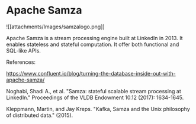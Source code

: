 # Apache Samza

![[attachments/Images/samzalogo.png]]

Apache Samza is a stream processing engine built at LinkedIn in 2013. It
enables stateless and stateful computation. It offer both functional and
SQL-like APIs.

References:

https://www.confluent.io/blog/turning-the-database-inside-out-with-apache-samza/

Noghabi, Shadi A., et al. "Samza: stateful scalable stream processing
at LinkedIn." Proceedings of the VLDB Endowment 10.12 (2017):
1634-1645.

Kleppmann, Martin, and Jay Kreps. "Kafka, Samza and the Unix philosophy
of distributed data." (2015).